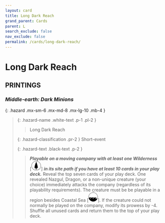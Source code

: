 ```yaml
---
layout: card
title: Long Dark Reach
grand_parent: Cards
parent: L
search_exclude: false
nav_exclude: false
permalink: /cards/long-dark-reach/
---
```


# Long Dark Reach


## PRINTINGS


### _Middle-earth: Dark Minions_

{: .hazard .mx-sm-6 .mx-md-8 .mx-lg-10 .mb-4 }
> {: .hazard-name .white-text .p-1 .pl-2 }
> > <div class="hazard-mp"></div>
> > <div class="card-name">Long Dark Reach</div>
>
> {: .hazard-classification .pr-2 }
> Short-event
>
> {: .hazard-text .black-text .p-2 }
> > ***Playable on a moving company with at least one Wilderness*** <nobr>[<img src="/assets/images/wilderness.svg">]</nobr> ***in its site path if you have at least 10 cards in your play deck.*** Reveal the top seven cards of your play deck. One revealed Nazgul, Dragon, or a non-unique creature (your choice) immediately attacks the company (regardless of its playability requirements). The creature must be be playable in a region besides Coastal Sea <nobr>[<img src="/assets/images/coastalsea.svg">]</nobr>. If the creature could not normally be played on the company, modify its prowess by -4. Shuffle all unused cards and return them to the top of your play deck. 
>
